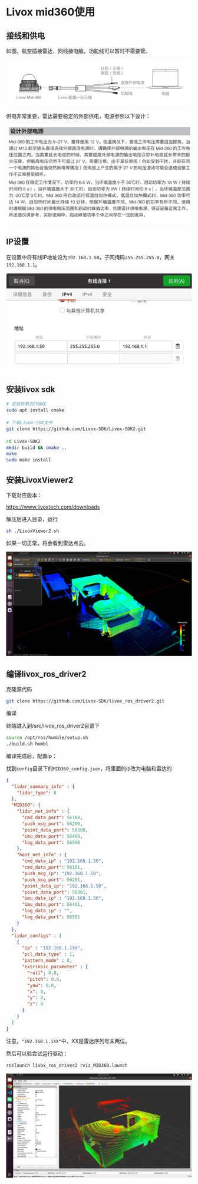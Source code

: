 # Livox mid360使用

## 接线和供电

如图，航空插接雷达，网线接电脑，功能线可以暂时不需要管。

<img title="" src="images/2025-07-23-16-36-39-image.png" alt="2025-07-23-16-36-39-image" data-align="center" width="525">

供电非常重要，雷达需要稳定的外部供电，电源参照以下设计：

<img title="" src="images/2025-07-23-16-38-14-image.png" alt="2025-07-23-16-38-14-image" width="649" data-align="center">

## IP设置

在设置中将有线IP地址设为`192.168.1.50`，子网掩码`255.255.255.0`，网关`192.168.1.1`。

<img title="" src="images/2025-07-23-16-35-50-image.png" alt="2025-07-23-16-35-50-image" width="628" data-align="center">

## 安装livox sdk

```bash
# 安装依赖包CMAKE
sudo apt install cmake

# 下载Livox-SDK文件
git clone https://github.com/Livox-SDK/Livox-SDK2.git

cd Livox-SDK2
mkdir build && cmake ..
make
sudo make install
```

## 安装LivoxViewer2

下载对应版本：

https://www.livoxtech.com/downloads

解压后进入目录，运行

```bash
sh ./LivoxViewer2.sh  
```

如果一切正常，将会看到雷达点云。

![94f08b26523ba9b2d8c977ffb8f8d28f](./images/94f08b26523ba9b2d8c977ffb8f8d28f.png)

## 编译livox_ros_driver2

克隆源代码

```bash
git clone https://github.com/Livox-SDK/livox_ros_driver2.git
```

编译

终端进入到/src/livox_ros_driver2目录下

```bash
source /opt/ros/humble/setup.sh
./build.sh humbl
```

编译完成后，配置ip：

找到`config`目录下的`MID360_config.json`，将里面的ip改为电脑和雷达的

```json
{
  "lidar_summary_info" : {
    "lidar_type": 8
  },
  "MID360": {
    "lidar_net_info" : {
      "cmd_data_port": 56100,
      "push_msg_port": 56200,
      "point_data_port": 56300,
      "imu_data_port": 56400,
      "log_data_port": 56500
    },
    "host_net_info" : {
      "cmd_data_ip" : "192.168.1.50",
      "cmd_data_port": 56101,
      "push_msg_ip": "192.168.1.50",
      "push_msg_port": 56201,
      "point_data_ip": "192.168.1.50",
      "point_data_port": 56301,
      "imu_data_ip" : "192.168.1.50",
      "imu_data_port": 56401,
      "log_data_ip" : "",
      "log_data_port": 56501
    }
  },
  "lidar_configs" : [
    {
      "ip" : "192.168.1.1XX",
      "pcl_data_type" : 1,
      "pattern_mode" : 0,
      "extrinsic_parameter" : {
        "roll": 0.0,
        "pitch": 0.0,
        "yaw": 0.0,
        "x": 0,
        "y": 0,
        "z": 0
      }
    }
  ]
}
```

注意，`"192.168.1.1XX"`中，XX是雷达序列号末两位。

然后可以验尝试运行驱动：

```bash
roslaunch livox_ros_driver2 rviz_MID360.launch
```

![9f21b94d5adfbfcb9ad27a12d4cfd3b8](./images/9f21b94d5adfbfcb9ad27a12d4cfd3b8.png)
